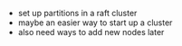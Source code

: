 - set up partitions in a raft cluster
- maybe an easier way to start up a cluster
- also need ways to add new nodes later